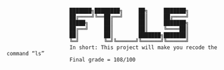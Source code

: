                         ███████╗████████╗     ██╗     ███████╗
                        ██╔════╝╚══██╔══╝     ██║     ██╔════╝
                        █████╗     ██║        ██║     ███████╗
                        ██╔══╝     ██║        ██║     ╚════██║
                        ██║        ██║        ███████╗███████║
                        ╚═╝        ╚═╝╚══════╝╚══════╝╚══════╝
						In short: This project will make you recode the command “ls”
						Final grade = 108/100
